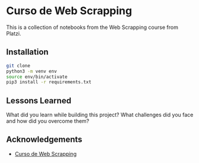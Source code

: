 # Curso de Web Scrapping    
This is a collection of notebooks from the Web Scrapping course from Platzi.




## Installation

```sh
git clone
python3 -m venv env
source env/bin/activate
pip3 install -r requirements.txt
```
    
## Lessons Learned

What did you learn while building this project?
What challenges did you face and how did you overcome them?


## Acknowledgements

 - [Curso de Web Scrapping ](https://platzi.com/cursos/webscraping/)